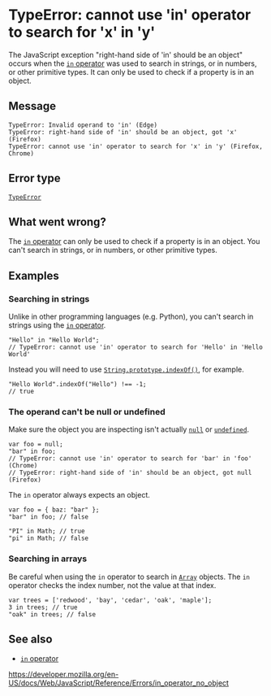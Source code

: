 # TypeError: cannot use 'in' operator to search for 'x' in 'y'

The JavaScript exception "right-hand side of 'in' should be an object" occurs when the [`in` operator](../operators/in) was used to search in strings, or in numbers, or other primitive types. It can only be used to check if a property is in an object.

## Message

    TypeError: Invalid operand to 'in' (Edge)
    TypeError: right-hand side of 'in' should be an object, got 'x' (Firefox)
    TypeError: cannot use 'in' operator to search for 'x' in 'y' (Firefox, Chrome)

## Error type

[`TypeError`](../global_objects/typeerror)

## What went wrong?

The [`in` operator](../operators/in) can only be used to check if a property is in an object. You can't search in strings, or in numbers, or other primitive types.

## Examples

### Searching in strings

Unlike in other programming languages (e.g. Python), you can't search in strings using the [`in` operator](../operators/in).

    "Hello" in "Hello World";
    // TypeError: cannot use 'in' operator to search for 'Hello' in 'Hello World'

Instead you will need to use [`String.prototype.indexOf()`](../global_objects/string/indexof), for example.

    "Hello World".indexOf("Hello") !== -1;
    // true

### The operand can't be null or undefined

Make sure the object you are inspecting isn't actually [`null`](../global_objects/null) or [`undefined`](../global_objects/undefined).

    var foo = null;
    "bar" in foo;
    // TypeError: cannot use 'in' operator to search for 'bar' in 'foo' (Chrome)
    // TypeError: right-hand side of 'in' should be an object, got null (Firefox)

The `in` operator always expects an object.

    var foo = { baz: "bar" };
    "bar" in foo; // false

    "PI" in Math; // true
    "pi" in Math; // false

### Searching in arrays

Be careful when using the `in` operator to search in [`Array`](../global_objects/array) objects. The `in` operator checks the index number, not the value at that index.

    var trees = ['redwood', 'bay', 'cedar', 'oak', 'maple'];
    3 in trees; // true
    "oak" in trees; // false

## See also

-   [`in` operator](../operators/in)

<a href="https://developer.mozilla.org/en-US/docs/Web/JavaScript/Reference/Errors/in_operator_no_object" class="_attribution-link">https://developer.mozilla.org/en-US/docs/Web/JavaScript/Reference/Errors/in_operator_no_object</a>
